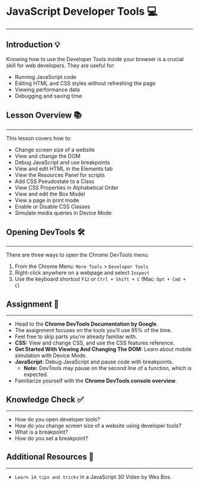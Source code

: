 # JavaScript Developer Tools 💻

***

## Introduction 💡

Knowing how to use the Developer Tools inside your browser is a crucial skill for web developers. They are useful for:

* Running JavaScript code
* Editing HTML and CSS styles without refreshing the page
* Viewing performance data
* Debugging and saving time

## Lesson Overview 📚

***

This lesson covers how to:

* Change screen size of a website
* View and change the DOM
* Debug JavaScript and use breakpoints
* View and edit HTML in the Elements tab
* View the Resources Panel for scripts
* Add CSS Pseudostate to a Class
* View CSS Properties in Alphabetical Order
* View and edit the Box Model
* View a page in print mode
* Enable or Disable CSS Classes
* Simulate media queries in Device Mode

## Opening DevTools 🛠️

***

There are three ways to open the Chrome DevTools menu:

1.  From the Chrome Menu: `More Tools` > `Developer Tools`
2.  Right-click anywhere on a webpage and select `Inspect`
3.  Use the keyboard shortcut `F12` or `Ctrl + Shift + C` (Mac: `Opt + Cmd + C`)

## Assignment 📝

***

* Head to the **Chrome DevTools Documentation by Google**.
* The assignment focuses on the tools you'll use 95% of the time.
* Feel free to skip parts you're already familiar with.
* **CSS:** View and change CSS, and use the CSS features reference.
* **Get Started With Viewing And Changing The DOM:** Learn about mobile simulation with Device Mode.
* **JavaScript:** Debug JavaScript and pause code with breakpoints.
    * **Note:** DevTools may pause on the second line of a function, which is expected.
* Familiarize yourself with the **Chrome DevTools console overview**.

## Knowledge Check ✅

***

* How do you open developer tools?
* How do you change screen size of a website using developer tools?
* What is a breakpoint?
* How do you set a breakpoint?

## Additional Resources 🔗

***

* `Learn 14 tips and tricks` in a JavaScript 30 Video by Wes Bos.